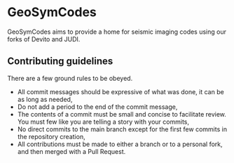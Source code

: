 # GeoSymCodes

GeoSymCodes aims to provide a home for seismic imaging codes using our forks of Devito and JUDI.

## Contributing guidelines

There are a few ground rules to be obeyed.

+ All commit messages should be expressive of what was done, it can be as long as needed,
+ Do not add a period to the end of the commit message,
+ The contents of a commit must be small and concise to facilitate review. You must few like you are telling a story with your commits,
+ No direct commits to the main branch except for the first few commits in the repository creation,
+ All contributions must be made to either a branch or to a personal fork, and then merged with a Pull Request.
